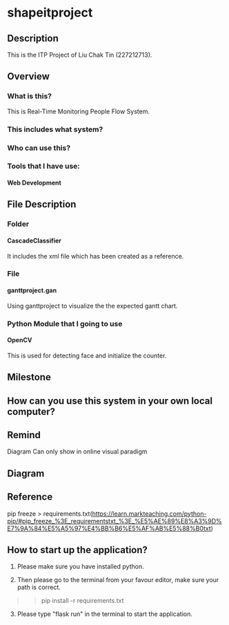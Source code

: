# shapeitproject

## Description

This is the ITP Project of Liu Chak Tin (227212713).

## Overview
### What is this?
This is Real-Time Monitoring People Flow System.

### This includes what system?

### Who can use this?

### Tools that I have use:
#### Web Development

## File Description
### Folder
#### CascadeClassifier 
It includes the xml file which has been created as a reference.

### File
#### ganttproject.gan
Using ganttproject to visualize the the expected gantt chart.


### Python Module that I going to use
#### OpenCV
This is used for detecting face and initialize the counter.

## Milestone

## How can you use this system in your own local computer?

## Remind
Diagram Can only show in online visual paradigm 

## Diagram

## Reference
pip freeze > requirements.txt(https://learn.markteaching.com/python-pip/#pip_freeze_%3E_requirementstxt_%3E_%E5%AE%89%E8%A3%9D%E7%9A%84%E5%A5%97%E4%BB%B6%E5%AF%AB%E5%88%B0txt)


## How to start up the application?
1) Please make sure you have installed python.

2) Then please go to the terminal from your favour editor, make sure your path is correct.

>> pip install -r requirements.txt

3) Please type "flask run" in the terminal to start the application.